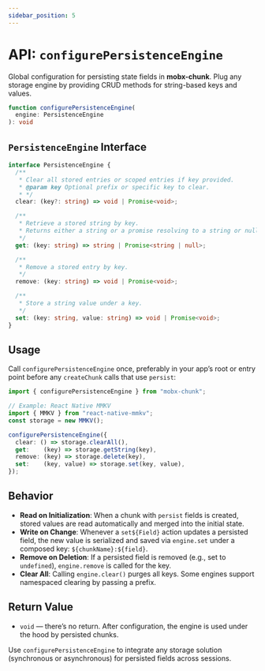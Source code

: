 ```yaml
---
sidebar_position: 5
---
```



# API: `configurePersistenceEngine`

Global configuration for persisting state fields in **mobx-chunk**. Plug any storage engine by providing CRUD methods for string-based keys and values.

```ts
function configurePersistenceEngine(
  engine: PersistenceEngine
): void
```

## `PersistenceEngine` Interface

```ts
interface PersistenceEngine {
  /**
   * Clear all stored entries or scoped entries if key provided.
   * @param key Optional prefix or specific key to clear.
   * */
  clear: (key?: string) => void | Promise<void>;

  /**
   * Retrieve a stored string by key.
   * Returns either a string or a promise resolving to a string or null.
   */
  get: (key: string) => string | Promise<string | null>;

  /**
   * Remove a stored entry by key.
   */
  remove: (key: string) => void | Promise<void>;

  /**
   * Store a string value under a key.
   */
  set: (key: string, value: string) => void | Promise<void>;
}
```

## Usage

Call `configurePersistenceEngine` once, preferably in your app’s root or entry point before any `createChunk` calls that use `persist`:

```ts
import { configurePersistenceEngine } from "mobx-chunk";

// Example: React Native MMKV
import { MMKV } from "react-native-mmkv";
const storage = new MMKV();

configurePersistenceEngine({
  clear: () => storage.clearAll(),
  get:    (key) => storage.getString(key),
  remove: (key) => storage.delete(key),
  set:    (key, value) => storage.set(key, value),
});
```

## Behavior

* **Read on Initialization**: When a chunk with `persist` fields is created, stored values are read automatically and merged into the initial state.
* **Write on Change**: Whenever a `set${Field}` action updates a persisted field, the new value is serialized and saved via `engine.set` under a composed key: `${chunkName}:${field}`.
* **Remove on Deletion**: If a persisted field is removed (e.g., set to `undefined`), `engine.remove` is called for the key.
* **Clear All**: Calling `engine.clear()` purges all keys. Some engines support namespaced clearing by passing a prefix.

## Return Value

* `void` — there’s no return. After configuration, the engine is used under the hood by persisted chunks.

Use `configurePersistenceEngine` to integrate any storage solution (synchronous or asynchronous) for persisted fields across sessions.
